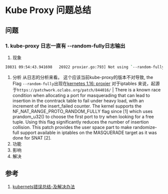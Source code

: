 # Kube Proxy 问题总结

## 问题

### 1. kube-proxy 日志一直有 --random-fully日志输出
1. 现象
  ``` bash
  I0831 09:54:43.941698   26922 proxier.go:793] Not using `--random-fully` in the MASQUERADE rule for iptables because the local version of iptables does not support it
  ```
1. 分析
   从日志的分析来看。 这个应该当前kube-proxy的版本不对导致, the Flag `--random-fully`出现在[kernetes 1.16: proxier](https://github.com/kubernetes/kubernetes/blob/efb461bc0727030dfcbdc6cfdc8ef054049d20bc/pkg/proxy/iptables/proxier.go#L789)
   对于iptables 来说，起源于`https://patchwork.ozlabs.org/patch/844016/`
   | There is a known race condition when allocating a port for masquerading that
     can lead to insertion in the conntrack table to fail under heavy load, with an
     increment of the insert_failed counter. The kernel supports the
     NF_NAT_RANGE_PROTO_RANDOM_FULLY flag since [1] which uses prandom_u32() to
     choose the first port to try when looking for a free tuple. Using this flag
     significantly reduces the number of insertion collision. This patch provides
     the user space part to make randomize-full support available in iptables on the
     MASQUERADE target as it was done for SNAT [2].
1. 功能
1. 影响
1. 解决


## 参考

1. [kubernets错误总结-及解决办法](https://www.gylinux.cn/2795.html)
